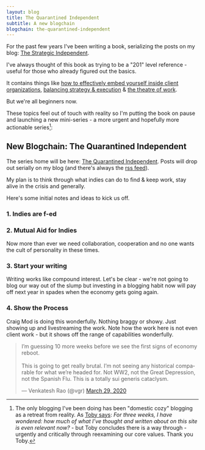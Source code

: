 ```yaml
---
layout: blog
title: The Quarantined Independent
subtitle: A new blogchain
blogchain: the-quarantined-independent
---
```


For the past few years I've been writing a book, serializing the posts on my blog: [The Strategic Independent](https://tomcritchlow.com/strategy/).

I've always thought of this book as trying to be a "201" level reference - useful for those who already figured out the basics.

It contains things like [how to effectively embed yourself inside client organizations](https://tomcritchlow.com/2017/07/18/the-consultants-grain/), [balancing strategy & execution](https://tomcritchlow.com/2019/04/04/the-strategic-independent/) & [the theatre of work](https://tomcritchlow.com/2019/11/18/yes-and/).

But we're all beginners now.

These topics feel out of touch with reality so I'm putting the book on pause and launching a new mini-series - a more urgent and hopefully more actionable series[^toby]:

[^toby]: The only blogging I've been doing has been "domestic cozy" blogging as a retreat from reality. As [Toby says](https://subpixel.space/entries/premonition/): *For three weeks, I have wondered: how much of what I’ve thought and written about on this site is even relevant now?* - but Toby concludes there is a way through - urgently and critically through reexamining our core values. Thank you Toby.

## New Blogchain: The Quarantined Independent

The series home will be here: [The Quarantined Independent](https://tomcritchlow.com/blogchains/the-quarantined-independent/). Posts will drop out serially on my blog (and there's always the [rss feed](https://tomcritchlow.com/feed.xml)).

My plan is to think through what indies can do to find & keep work, stay alive in the crisis and generally.

Here's some initial notes and ideas to kick us off.

### 1. Indies are f-ed

<blockquote class='twitter-tweet'data-conversation='none'><a href=https://twitter.com/vgr/status/1244101836753129473></a></blockquote> <script async src='https://platform.twitter.com/widgets.js' charset='utf-8'></script>



### 2. Mutual Aid for Indies

Now more than ever we need collaboration, cooperation and no one wants the cult of personality in these times.



### 3. Start your writing

Writing works like compound interest. Let's be clear - we're not going to blog our way out of the slump but investing in a blogging habit now will pay off next year in spades when the economy gets going again.



### 4. Show the Process

Craig Mod is doing this wonderfully. Nothing braggy or showy. Just showing up and livestreaming the work. Note how the work here is not even client work - but it shows off the range of capabilities wonderfully.

<blockquote class='twitter-tweet'data-conversation='none'><a href=https://twitter.com/craigmod/status/1247474623991566336?s=19></a></blockquote> <script async src='https://platform.twitter.com/widgets.js' charset='utf-8'></script>

<blockquote class="twitter-tweet"><p lang="en" dir="ltr">I’m guessing 10 more weeks before we see the first signs of economy reboot.<br><br>This is going to get really brutal. I’m not seeing any historical comparable for what we’re headed for. Not WW2, not the Great Depression, not the Spanish Flu. This is a totally sui generis cataclysm.</p>&mdash; Venkatesh Rao (@vgr) <a href="https://twitter.com/vgr/status/1244101836753129473?ref_src=twsrc%5Etfw">March 29, 2020</a></blockquote> <script async src="https://platform.twitter.com/widgets.js" charset="utf-8"></script>



